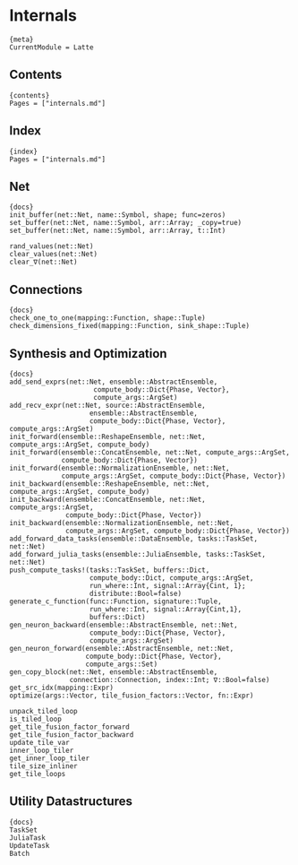 # Internals

    {meta}
    CurrentModule = Latte

## Contents

    {contents}
    Pages = ["internals.md"]

## Index

    {index}
    Pages = ["internals.md"]

## Net

    {docs}
    init_buffer(net::Net, name::Symbol, shape; func=zeros)
    set_buffer(net::Net, name::Symbol, arr::Array; _copy=true)
    set_buffer(net::Net, name::Symbol, arr::Array, t::Int)

    rand_values(net::Net)
    clear_values(net::Net)
    clear_∇(net::Net)

## Connections

    {docs}
    check_one_to_one(mapping::Function, shape::Tuple)
    check_dimensions_fixed(mapping::Function, sink_shape::Tuple)

## Synthesis and Optimization

    {docs}
    add_send_exprs(net::Net, ensemble::AbstractEnsemble,
                         compute_body::Dict{Phase, Vector},
                         compute_args::ArgSet)
    add_recv_expr(net::Net, source::AbstractEnsemble,
                        ensemble::AbstractEnsemble, 
                        compute_body::Dict{Phase, Vector}, compute_args::ArgSet)
    init_forward(ensemble::ReshapeEnsemble, net::Net, compute_args::ArgSet, compute_body)
    init_forward(ensemble::ConcatEnsemble, net::Net, compute_args::ArgSet,
                 compute_body::Dict{Phase, Vector})
    init_forward(ensemble::NormalizationEnsemble, net::Net,
                 compute_args::ArgSet, compute_body::Dict{Phase, Vector})
    init_backward(ensemble::ReshapeEnsemble, net::Net, compute_args::ArgSet, compute_body)
    init_backward(ensemble::ConcatEnsemble, net::Net, compute_args::ArgSet,
                  compute_body::Dict{Phase, Vector})
    init_backward(ensemble::NormalizationEnsemble, net::Net,
                  compute_args::ArgSet, compute_body::Dict{Phase, Vector})
    add_forward_data_tasks(ensemble::DataEnsemble, tasks::TaskSet, net::Net)
    add_forward_julia_tasks(ensemble::JuliaEnsemble, tasks::TaskSet, net::Net)
    push_compute_tasks!(tasks::TaskSet, buffers::Dict,
                        compute_body::Dict, compute_args::ArgSet,
                        run_where::Int, signal::Array{Cint, 1};
                        distribute::Bool=false)
    generate_c_function(func::Function, signature::Tuple,
                        run_where::Int, signal::Array{Cint,1},
                        buffers::Dict)
    gen_neuron_backward(ensemble::AbstractEnsemble, net::Net,
                        compute_body::Dict{Phase, Vector},
                        compute_args::ArgSet)
    gen_neuron_forward(ensemble::AbstractEnsemble, net::Net,
                       compute_body::Dict{Phase, Vector},
                       compute_args::Set)
    gen_copy_block(net::Net, ensemble::AbstractEnsemble,
                   connection::Connection, index::Int; ∇::Bool=false)
    get_src_idx(mapping::Expr)
    optimize(args::Vector, tile_fusion_factors::Vector, fn::Expr)

    unpack_tiled_loop
    is_tiled_loop
    get_tile_fusion_factor_forward
    get_tile_fusion_factor_backward
    update_tile_var
    inner_loop_tiler
    get_inner_loop_tiler
    tile_size_inliner
    get_tile_loops

## Utility Datastructures

    {docs}
    TaskSet
    JuliaTask
    UpdateTask
    Batch

